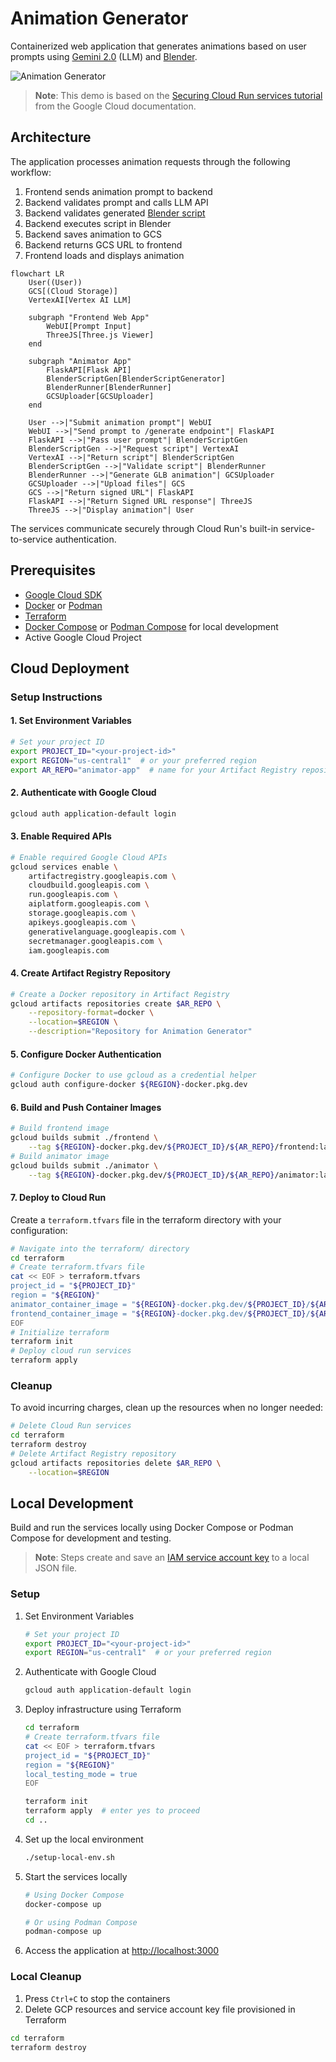 # Animation Generator

Containerized web application that generates animations based on user prompts using [Gemini 2.0](https://cloud.google.com/vertex-ai/generative-ai/docs/gemini-v2) (LLM) and [Blender](https://www.blender.org/).

![Animation Generator](animation-app2.gif)

> **Note**: This demo is based on the [Securing Cloud Run services tutorial](https://cloud.google.com/run/docs/tutorials/secure-services) from the Google Cloud documentation.

## Architecture

The application processes animation requests through the following workflow:

1. Frontend sends animation prompt to backend
2. Backend validates prompt and calls LLM API
3. Backend validates generated [Blender script](https://docs.blender.org/api/current/info_overview.html)
4. Backend executes script in Blender
5. Backend saves animation to GCS
6. Backend returns GCS URL to frontend
7. Frontend loads and displays animation

```mermaid
flowchart LR
    User((User))
    GCS[(Cloud Storage)]
    VertexAI[Vertex AI LLM]
    
    subgraph "Frontend Web App"
        WebUI[Prompt Input]
        ThreeJS[Three.js Viewer]
    end
    
    subgraph "Animator App"
        FlaskAPI[Flask API]
        BlenderScriptGen[BlenderScriptGenerator]
        BlenderRunner[BlenderRunner]
        GCSUploader[GCSUploader]
    end
    
    User -->|"Submit animation prompt"| WebUI
    WebUI -->|"Send prompt to /generate endpoint"| FlaskAPI
    FlaskAPI -->|"Pass user prompt"| BlenderScriptGen
    BlenderScriptGen -->|"Request script"| VertexAI
    VertexAI -->|"Return script"| BlenderScriptGen
    BlenderScriptGen -->|"Validate script"| BlenderRunner
    BlenderRunner -->|"Generate GLB animation"| GCSUploader
    GCSUploader -->|"Upload files"| GCS
    GCS -->|"Return signed URL"| FlaskAPI
    FlaskAPI -->|"Return Signed URL response"| ThreeJS
    ThreeJS -->|"Display animation"| User
```

The services communicate securely through Cloud Run's built-in service-to-service authentication.

## Prerequisites

- [Google Cloud SDK](https://cloud.google.com/sdk/docs/install)
- [Docker](https://docs.docker.com/get-docker/) or [Podman](https://podman-desktop.io/downloads/)
- [Terraform](https://developer.hashicorp.com/terraform/install)
- [Docker Compose](https://docs.docker.com/compose/) or [Podman Compose](https://podman-desktop.io/docs/compose/setting-up-compose) for local development
- Active Google Cloud Project

## Cloud Deployment

### Setup Instructions

#### 1. Set Environment Variables

```bash
# Set your project ID
export PROJECT_ID="<your-project-id>"
export REGION="us-central1"  # or your preferred region
export AR_REPO="animator-app"  # name for your Artifact Registry repository
```

#### 2. Authenticate with Google Cloud

```bash
gcloud auth application-default login
```

#### 3. Enable Required APIs

```bash
# Enable required Google Cloud APIs
gcloud services enable \
    artifactregistry.googleapis.com \
    cloudbuild.googleapis.com \
    run.googleapis.com \
    aiplatform.googleapis.com \
    storage.googleapis.com \
    apikeys.googleapis.com \
    generativelanguage.googleapis.com \
    secretmanager.googleapis.com \
    iam.googleapis.com
```

#### 4. Create Artifact Registry Repository

```bash
# Create a Docker repository in Artifact Registry
gcloud artifacts repositories create $AR_REPO \
    --repository-format=docker \
    --location=$REGION \
    --description="Repository for Animation Generator"
```

#### 5. Configure Docker Authentication

```bash
# Configure Docker to use gcloud as a credential helper
gcloud auth configure-docker ${REGION}-docker.pkg.dev
```

#### 6. Build and Push Container Images

```bash
# Build frontend image
gcloud builds submit ./frontend \
    --tag ${REGION}-docker.pkg.dev/${PROJECT_ID}/${AR_REPO}/frontend:latest
# Build animator image
gcloud builds submit ./animator \
    --tag ${REGION}-docker.pkg.dev/${PROJECT_ID}/${AR_REPO}/animator:latest
```

#### 7. Deploy to Cloud Run

Create a `terraform.tfvars` file in the terraform directory with your configuration:

```bash
# Navigate into the terraform/ directory
cd terraform
# Create terraform.tfvars file
cat << EOF > terraform.tfvars
project_id = "${PROJECT_ID}"
region = "${REGION}"
animator_container_image = "${REGION}-docker.pkg.dev/${PROJECT_ID}/${AR_REPO}/animator:latest"
frontend_container_image = "${REGION}-docker.pkg.dev/${PROJECT_ID}/${AR_REPO}/frontend:latest"
EOF
# Initialize terraform
terraform init
# Deploy cloud run services
terraform apply
```

### Cleanup

To avoid incurring charges, clean up the resources when no longer needed:

```bash
# Delete Cloud Run services
cd terraform
terraform destroy
# Delete Artifact Registry repository
gcloud artifacts repositories delete $AR_REPO \
    --location=$REGION
```

## Local Development

Build and run the services locally using Docker Compose or Podman Compose for development and testing.

> **Note**: Steps create and save an [IAM service account key](https://cloud.google.com/iam/docs/service-account-creds#user-managed-keys) to a local JSON file.

### Setup

1. Set Environment Variables

   ```bash
   # Set your project ID
   export PROJECT_ID="<your-project-id>"
   export REGION="us-central1"  # or your preferred region
   ```

2. Authenticate with Google Cloud

   ```bash
   gcloud auth application-default login
   ```

3. Deploy infrastructure using Terraform

   ```bash
   cd terraform
   # Create terraform.tfvars file
   cat << EOF > terraform.tfvars
   project_id = "${PROJECT_ID}"
   region = "${REGION}"
   local_testing_mode = true
   EOF
   
   terraform init
   terraform apply  # enter yes to proceed
   cd ..
   ```

4. Set up the local environment

   ```bash
   ./setup-local-env.sh
   ```

5. Start the services locally

   ```bash
   # Using Docker Compose
   docker-compose up
   
   # Or using Podman Compose
   podman-compose up
   ```

6. Access the application at <http://localhost:3000>

### Local Cleanup

1. Press `Ctrl+C` to stop the containers
2. Delete GCP resources and service account key file provisioned in Terraform

```bash
cd terraform
terraform destroy
```
